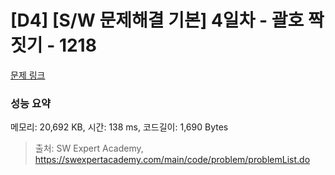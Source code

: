 # [D4] [S/W 문제해결 기본] 4일차 - 괄호 짝짓기 - 1218 

[문제 링크](https://swexpertacademy.com/main/code/problem/problemDetail.do?contestProbId=AV14eWb6AAkCFAYD) 

### 성능 요약

메모리: 20,692 KB, 시간: 138 ms, 코드길이: 1,690 Bytes



> 출처: SW Expert Academy, https://swexpertacademy.com/main/code/problem/problemList.do